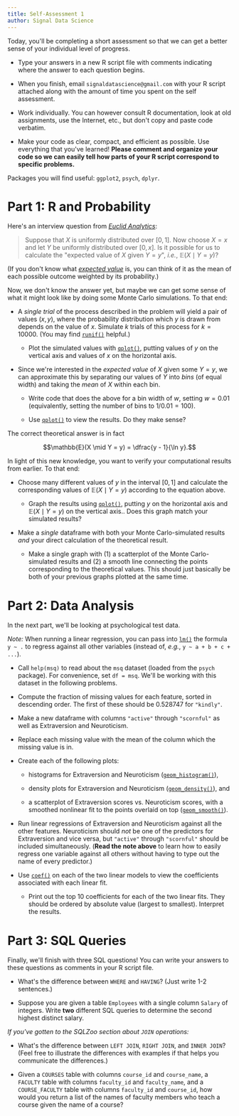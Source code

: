 ```yaml
---
title: Self-Assessment 1
author: Signal Data Science
---
```


Today, you'll be completing a short assessment so that we can get a better sense of your individual level of progress.

* Type your answers in a new R script file with comments indicating where the answer to each question begins.

* When you finish, email `signaldatascience@gmail.com` with your R script attached along with the amount of time you spent on the self assessment.

* Work individually. You can however consult R documentation, look at old assignments, use the Internet, etc., but don't copy and paste code verbatim.

* Make your code as clear, compact, and efficient as possible. Use everything that you've learned! **Please comment and organize your code so we can easily tell how parts of your R script correspond to specific problems.**

Packages you will find useful: `ggplot2`, `psych`, `dplyr`.

Part 1: R and Probability
=========================

Here's an interview question from [*Euclid Analytics*](http://euclidanalytics.com/):

> Suppose that $X$ is uniformly distributed over $[0,1]$. Now choose $X = x$ and let $Y$ be uniformly distributed over $[0,x]$. Is it possible for us to calculate the "expected value of $X$ given $Y = y$", *i.e.*, $\mathbb{E}(X \mid Y = y)$?

(If you don't know what [*expected value*](https://en.wikipedia.org/wiki/Expected_value) is, you can think of it as the mean of each possible outcome weighted by its probability.)

Now, we don't know the answer yet, but maybe we can get some sense of what it might look like by doing some Monte Carlo simulations. To that end:

* A *single trial* of the process described in the problem will yield a pair of values $(x, y)$, where the probability distribution which $y$ is drawn from depends on the value of $x$. Simulate $k$ trials of this process for $k = 10000$. (You may find [`runif()`](https://stat.ethz.ch/R-manual/R-devel/library/stats/html/Uniform.html) helpful.)

	* Plot the simulated values with [`qplot()`](http://docs.ggplot2.org/current/qplot.html), putting values of $y$ on the vertical axis and values of $x$ on the horizontal axis.

* Since we're interested in the *expected value* of $X$ given some $Y = y$, we can approximate this by separating our values of $Y$ into *bins* (of equal width) and taking the *mean* of $X$ within each bin.

	* Write code that does the above for a bin width of $w$, setting $w = 0.01$ (equivalently, setting the number of bins to $1/0.01 = 100$).

	* Use [`qplot()`](http://docs.ggplot2.org/current/qplot.html) to view the results. Do they make sense?

The correct theoretical answer is in fact

$$\mathbb{E}(X \mid Y = y) = \dfrac{y - 1}{\ln y}.$$

In light of this new knowledge, you want to verify your computational results from earlier. To that end:

* Choose many different values of $y$ in the interval $[0,1]$ and calculate the corresponding values of $\mathbb{E}(X \mid Y = y)$ according to the equation above.

	* Graph the results using [`qplot()`](http://docs.ggplot2.org/current/qplot.html), putting $y$ on the horizontal axis and $\mathbb{E}(X \mid Y = y)$ on the vertical axis.. Does this graph match your simulated results?

* Make a *single* dataframe with both your Monte Carlo-simulated results *and* your direct calculation of the theoretical result.

	* Make a single graph with (1) a scatterplot of the Monte Carlo-simulated results and (2) a smooth line connecting the points corresponding to the theoretical values. This should just basically be both of your previous graphs plotted at the same time.

Part 2: Data Analysis
=====================

In the next part, we'll be looking at psychological test data.

*Note:* When running a linear regression, you can pass into [`lm()`](https://stat.ethz.ch/R-manual/R-devel/library/stats/html/lm.html) the formula `y ~ .` to regress against all other variables (instead of, *e.g.*, `y ~ a + b + c + ...`).

* Call `help(msq)` to read about the `msq` dataset (loaded from the `psych` package). For convenience, set `df = msq`. We'll be working with this dataset in the following problems.

* Compute the fraction of missing values for each feature, sorted in descending order. The first of these should be 0.528747 for `"kindly"`.

* Make a new dataframe with columns `"active"` through `"scornful"` as well as Extraversion and Neuroticism.

* Replace each missing value with the mean of the column which the missing value is in.

* Create each of the following plots:

	* histograms for Extraversion and Neuroticism ([`geom_histogram()`](http://docs.ggplot2.org/current/geom_histogram.html)),

	* density plots for Extraversion and Neuroticism ([`geom_density()`](http://docs.ggplot2.org/current/geom_density.html)), and

	* a scatterplot of Extraversion scores vs. Neuroticism scores, with a smoothed nonlinear fit to the points overlaid on top ([`geom_smooth()`](http://docs.ggplot2.org/current/geom_smooth.html)).

* Run linear regressions of Extraversion and Neuroticism against all the other features. Neuroticism should *not* be one of the predictors for Extraversion and vice versa, but `"active"` through `"scornful"` should be included simultaneously. (**Read the note above** to learn how to easily regress one variable against all others without having to type out the name of every predictor.)

* Use [`coef()`](https://stat.ethz.ch/R-manual/R-devel/library/stats/html/coef.html) on each of the two linear models to view the coefficients associated with each linear fit.

	* Print out the top 10 coefficients for each of the two linear fits. They should be ordered by absolute value (largest to smallest). Interpret the results.

Part 3: SQL Queries
===================

Finally, we'll finish with three SQL questions! You can write your answers to these questions as comments in your R script file.

* What's the difference between `WHERE` and `HAVING`? (Just write 1-2 sentences.)

* Suppose you are given a table `Employees` with a single column `Salary` of integers. Write **two** different SQL queries to determine the second highest distinct salary.

*If you've gotten to the SQLZoo section about `JOIN` operations:*

* What's the difference between `LEFT JOIN`, `RIGHT JOIN`, and `INNER JOIN`? (Feel free to illustrate the differences with examples if that helps you communicate the differences.)

* Given a `COURSES` table with columns `course_id` and `course_name`, a `FACULTY` table with columns `faculty_id` and `faculty_name`, and a `COURSE_FACULTY` table with columns `faculty_id` and `course_id`, how would you return a list of the names of faculty members who teach a course given the name of a course?